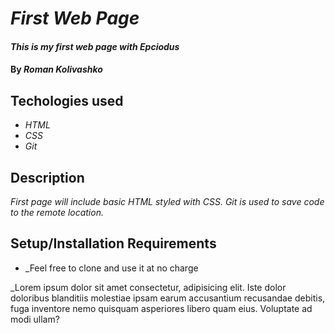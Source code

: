 # _First Web Page_

#### _This is my first web page with Epciodus_

#### By _**Roman Kolivashko**_

## Techologies used

* _HTML_
* _CSS_
* _Git_

## Description

_First page will include basic HTML styled with CSS. Git is used to save code to the remote location._

## Setup/Installation Requirements

* _Feel free to clone and use it at no charge

_Lorem ipsum dolor sit amet consectetur, adipisicing elit. Iste dolor doloribus blanditiis molestiae ipsam earum accusantium recusandae debitis, fuga inventore nemo quisquam asperiores libero quam eius. Voluptate ad modi ullam?
